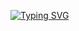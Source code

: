 [![Typing SVG](https://readme-typing-svg.demolab.com?font=Nabla&size=86&pause=5000&multiline=true&width=750&height=100&lines=Hello%2C+I'm+Arman+%F0%9F%8C%9A)](https://git.io/typing-svg)
